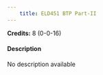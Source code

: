```yaml
---
    title: ELD451 BTP Part-II
---
```

**Credits:** 8 (0-0-16)



#### Description 
No description available